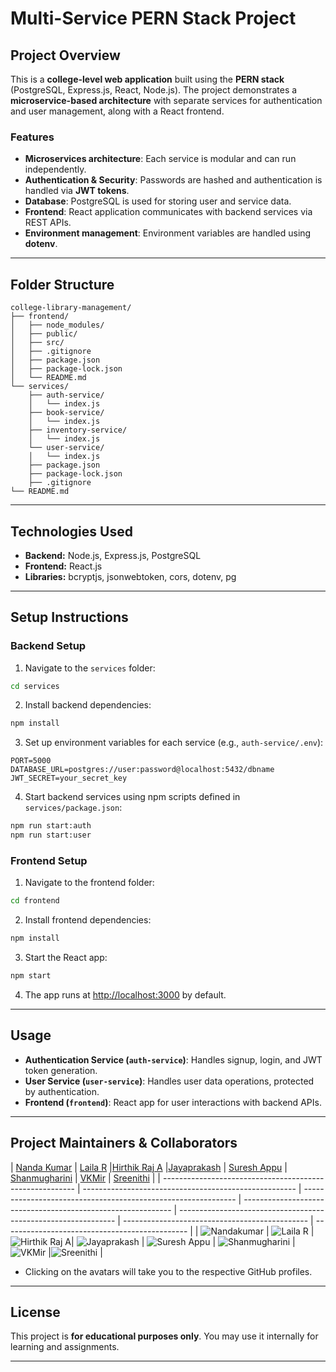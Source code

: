 # Multi-Service PERN Stack Project

## Project Overview

This is a **college-level web application** built using the **PERN stack** (PostgreSQL, Express.js, React, Node.js). The project demonstrates a **microservice-based architecture** with separate services for authentication and user management, along with a React frontend.

### Features

* **Microservices architecture**: Each service is modular and can run independently.
* **Authentication & Security**: Passwords are hashed and authentication is handled via **JWT tokens**.
* **Database**: PostgreSQL is used for storing user and service data.
* **Frontend**: React application communicates with backend services via REST APIs.
* **Environment management**: Environment variables are handled using **dotenv**.

---

## Folder Structure

```plaintext
college-library-management/
├── frontend/
│   ├── node_modules/
│   ├── public/
│   ├── src/
│   ├── .gitignore
│   ├── package.json
│   ├── package-lock.json
│   └── README.md
└── services/
    ├── auth-service/
    │   └── index.js
    ├── book-service/
    │   └── index.js
    ├── inventory-service/
    │   └── index.js
    └── user-service/
    │   └── index.js
    ├── package.json
    ├── package-lock.json
    ├── .gitignore
└── README.md

```

---

## Technologies Used

* **Backend:** Node.js, Express.js, PostgreSQL
* **Frontend:** React.js
* **Libraries:** bcryptjs, jsonwebtoken, cors, dotenv, pg

---

## Setup Instructions

### Backend Setup

1. Navigate to the `services` folder:

```bash
cd services
```

2. Install backend dependencies:

```bash
npm install
```

3. Set up environment variables for each service (e.g., `auth-service/.env`):

```env
PORT=5000
DATABASE_URL=postgres://user:password@localhost:5432/dbname
JWT_SECRET=your_secret_key
```

4. Start backend services using npm scripts defined in `services/package.json`:

```bash
npm run start:auth
npm run start:user
```

### Frontend Setup

1. Navigate to the frontend folder:

```bash
cd frontend
```

2. Install frontend dependencies:

```bash
npm install
```

3. Start the React app:

```bash
npm start
```

4. The app runs at [http://localhost:3000](http://localhost:3000) by default.

---

## Usage

* **Authentication Service (`auth-service`)**: Handles signup, login, and JWT token generation.
* **User Service (`user-service`)**: Handles user data operations, protected by authentication.
* **Frontend (`frontend`)**: React app for user interactions with backend APIs.

---

## Project Maintainers & Collaborators

| [Nanda Kumar](https://github.com/nandakum4r)              | [Laila R](https://github.com/lailar2004)              |[Hirthik Raj A](https://github.com/Hirthikraj-A)              |[Jayaprakash](https://github.com/Jayaprakash-18)              | [Suresh Appu](https://github.com/Sureshappu152)              | [Shanmugharini](https://github.com/Shanmugharini)              | [VKMir](https://github.com/VKMir)              | [Sreenithi](https://github.com/sreenithi-developer)              |
| -------------------------------------------------------- | ----------------------------------------------------- | ------------------------------------------------------------- | ------------------------------------------------------------ | -------------------------------------------------------------- | ---------------------------------------------- | ---------------------------------------------- |
| ![Nandakumar](https://github.com/nandakum4r.png?size=30) | ![Laila R](https://github.com/lailar2004.png?size=30) | ![Hirthik Raj A](https://github.com/Hirthikraj-A.png?size=30)| ![Jayaprakash](https://github.com/Jayaprakash-18.png?size=30) | ![Suresh Appu](https://github.com/Sureshappu152.png?size=30) | ![Shanmugharini](https://github.com/Shanmugharini.png?size=30) | ![VKMir](https://github.com/VKMir.png?size=30) |![Sreenithi](https://github.com/sreenithi-developer.png?size=30)              |
* Clicking on the avatars will take you to the respective GitHub profiles.

---

## License

This project is **for educational purposes only**. You may use it internally for learning and assignments.

---
